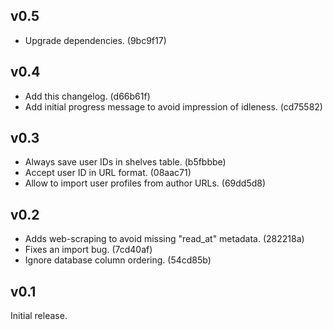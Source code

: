 ## v0.5

- Upgrade dependencies. (9bc9f17)

## v0.4

- Add this changelog. (d66b61f)
- Add initial progress message to avoid impression of idleness. (cd75582)

## v0.3

- Always save user IDs in shelves table. (b5fbbbe)
- Accept user ID in URL format. (08aac71)
- Allow to import user profiles from author URLs. (69dd5d8)

## v0.2

- Adds web-scraping to avoid missing "read_at" metadata. (282218a)
- Fixes an import bug. (7cd40af)
- Ignore database column ordering. (54cd85b)

## v0.1

Initial release.
